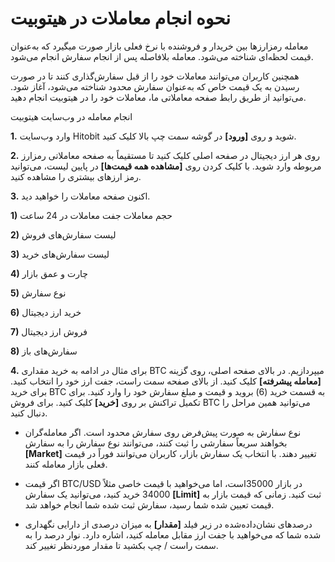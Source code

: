 # نحوه انجام معاملات در هیتوبیت

معامله رمزارزها بین خریدار و فروشنده با نرخ فعلی بازار صورت میگیرد که به‌عنوان قیمت لحظه‌ای شناخته می‌شود. معامله بلافاصله پس از انجام سفارش انجام می‌شود.

همچنین کاربران می‌توانند معاملات خود را از قبل سفارش‌گذاری کنند تا در صورت رسیدن به یک قیمت خاص که به‌عنوان سفارش محدود شناخته می‌شود، آغاز شود. می‌توانید از طریق رابط صفحه معاملاتی ما، معاملات خود را در هیتوبیت انجام دهید.

انجام معامله در وب‌سایت هیتوبیت

**1.**	وارد وب‌سایت Hitobit شوید و روی **[ورود]** در گوشه سمت چپ بالا کلیک کنید.

**2.**	روی هر ارز دیجیتال در صفحه اصلی کلیک کنید تا مستقیماً به صفحه معاملاتی رمزارز مربوطه وارد شوید. با کلیک کردن روی **[مشاهده همه قیمت‌ها]** در پایین لیست، می‌توانید رمز ارزهای بیشتری را مشاهده کنید.

**3.**	اکنون صفحه معاملات را خواهید دید.

**1)**	حجم معاملات جفت معاملات در 24 ساعت

**2)**	لیست سفارش‌های فروش

**3)**	لیست سفارش‌های خرید

**4)**	چارت و عمق بازار

**5)**	نوع سفارش

**6)**	خرید ارز دیجیتال

**7)**	فروش ارز دیجیتال

**8)**	سفارش‌های باز

**4.**	برای مثال در ادامه به خرید مقداری BTC میپردازیم. در بالای صفحه اصلی، روی گزینه **[معامله پیشرفته]** کلیک کنید.
از بالای صفحه سمت راست، جفت ارز خود را انتخاب کنید.
برای خرید BTC به قسمت خرید (6) بروید و قیمت و مبلغ سفارش خود را وارد کنید. برای تکمیل تراکنش بر روی **[خرید]** کلیک کنید.
برای فروش BTC می‌توانید همین مراحل را دنبال کنید.

-	نوع سفارش به صورت پیش‌فرض روی سفارش محدود است. اگر معامله‌گران بخواهند سریعاً سفارشی را ثبت کنند، می‌توانند نوع سفارش را به سفارش **[Market]** تغییر دهند. با انتخاب یک سفارش بازار، کاربران می‌توانند فوراً در قیمت فعلی بازار معامله کنند.

-	اگر قیمت BTC/USD در بازار  35000است، اما می‌خواهید با قیمت خاصی مثلاً 34000 خرید کنید، می‌توانید یک سفارش **[Limit]** ثبت کنید. زمانی که قیمت بازار به قیمت تعیین شده شما رسید، سفارش ثبت شده شما انجام خواهد شد.

-	درصدهای نشان‌داده‌شده در زیر فیلد **[مقدار]** به میزان درصدی از دارایی نگهداری شده شما که می‌خواهید با جفت ارز مقابل معامله کنید، اشاره دارد. نوار درصد را به سمت راست / چپ بکشید تا مقدار موردنظر تغییر کند.
